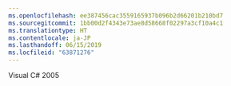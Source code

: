 ```yaml
---
ms.openlocfilehash: ee387456cac3559165937b096b2d66201b210bd7
ms.sourcegitcommit: 1bb00d2f4343e73ae8d58668f02297a3cf10a4c1
ms.translationtype: HT
ms.contentlocale: ja-JP
ms.lasthandoff: 06/15/2019
ms.locfileid: "63871276"
---
```

Visual C# 2005
